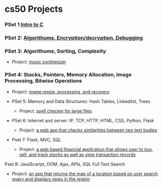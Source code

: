 # cs50 Projects

### PSet 1 [Intro to C](https://github.com/Muosvr/cs50/tree/master/pset1)

### PSet 2: [Algorithums, Encryption/decryption, Debugging](https://github.com/Muosvr/cs50/tree/master/pset2)

### PSet 3: Algorithums, Sorting, Complexity
  * Project: [music synthesizer](https://github.com/Muosvr/cs50/tree/master/pset3/music)

### PSet 4: Stacks, Pointers, Memory Allocation, Image Processing, Bitwise Operations
  * Project: [image resize, processing, and recovery](https://github.com/Muosvr/cs50/tree/master/pset4)

* PSet 5: Memory and Data Structures: Hash Tables, Linkedlist, Trees
  * Project: [spell checker for large files](https://github.com/Muosvr/cs50/tree/master/pset5)

* PSet 6: Internet and server: IP, TCP, HTTP, HTML, CSS, Python, Flask 
  * Project: [a web app that checks similarities between two text bodies](https://github.com/Muosvr/cs50/tree/master/pset6/similarities)

* Pset 7: Flask, MVC, SQL
  * Project: [a web based financial application that allows user to buy, sell, and track stocks as well as view transaction records](https://github.com/Muosvr/cs50/tree/master/pset7/finance)

Pset 8: JavaScaript, DOM, Ajax, APIs, SQL Full Text Search
  * Project: [an app that returns the map of a location based on user search query and displays news in the region](https://github.com/Muosvr/cs50/tree/master/pset8/mashup)



